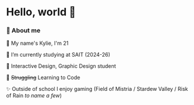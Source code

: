 # Hello, world 👋 

### 🌼 About me 

🍄 My name's Kylie, I'm 21 

🌱 I’m currently studying at SAIT (2024-26) 

📔 Interactive Design, Graphic Design student  

👾 ~~Struggling~~ Learning to Code 

✨ Outside of school I enjoy gaming (Field of Mistria / Stardew Valley / Risk of Rain *to name a few*) 
